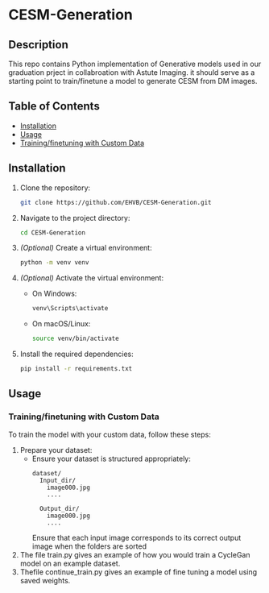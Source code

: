 # CESM-Generation



## Description
This repo contains Python implementation of Generative models used in our graduation prject in collabroation with Astute Imaging. it should serve as a starting point to train/finetune a model to generate
CESM from DM images.

## Table of Contents

- [Installation](#installation)
- [Usage](#usage)
- [Training/finetuning with Custom Data](#trainingfinetuning-with-custom-data)

 


## Installation

1. Clone the repository:
    ```sh
    git clone https://github.com/EHVB/CESM-Generation.git
    ```
2. Navigate to the project directory:
    ```sh
    cd CESM-Generation
    ```

3. *(Optional)* Create a virtual environment:
    ```sh
    python -m venv venv
    ```
4. *(Optional)* Activate the virtual environment:
    - On Windows:
        ```sh
        venv\Scripts\activate
        ```
    - On macOS/Linux:
        ```sh
        source venv/bin/activate
        ```
5. Install the required dependencies:
    ```sh
    pip install -r requirements.txt
    ```

## Usage

### Training/finetuning with Custom Data

To train the model with your custom data, follow these steps:

1. Prepare your dataset:
    - Ensure your dataset is structured appropriately:
      ```
      dataset/
        Input_dir/
          image000.jpg
          ....
      
        Output_dir/
          image000.jpg
          ....

      ```
      Ensure that each input image corresponds to its correct output image when the folders are sorted
2. The file train.py gives an example of how you would train a CycleGan model on an example dataset.
3. Thefile continue_train.py gives an example of fine tuning a model using saved weights.

   
